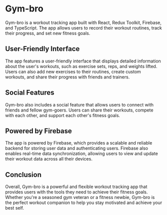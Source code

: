 # Gym-bro
Gym-bro is a workout tracking app built with React, Redux Toolkit, Firebase, and TypeScript. The app allows users to record their workout routines, track their progress, and set new fitness goals.

## User-Friendly Interface
The app features a user-friendly interface that displays detailed information about the user's workouts, such as exercise sets, reps, and weights lifted. Users can also add new exercises to their routines, create custom workouts, and share their progress with friends and trainers.

## Social Features
Gym-bro also includes a social feature that allows users to connect with friends and fellow gym-goers. Users can share their workouts, compete with each other, and support each other's fitness goals.

## Powered by Firebase
The app is powered by Firebase, which provides a scalable and reliable backend for storing user data and authenticating users. Firebase also enables real-time data synchronization, allowing users to view and update their workout data across all their devices.

## Conclusion
Overall, Gym-bro is a powerful and flexible workout tracking app that provides users with the tools they need to achieve their fitness goals. Whether you're a seasoned gym veteran or a fitness newbie, Gym-bro is the perfect workout companion to help you stay motivated and achieve your best self.

